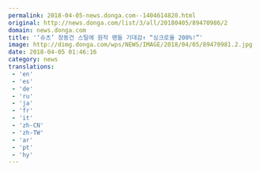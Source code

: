 ```yaml
---
permalink: 2018-04-05-news.donga.com--1404614820.html
original: http://news.donga.com/list/3/all/20180405/89470986/2
domain: news.donga.com
title: '‘슈츠’ 장동건 스틸에 원작 팬들 기대감↑ “싱크로율 200%!”'
image: http://dimg.donga.com/wps/NEWS/IMAGE/2018/04/05/89470981.2.jpg
date: 2018-04-05 01:46:16
category: news
translations: 
 - 'en'
 - 'es'
 - 'de'
 - 'ru'
 - 'ja'
 - 'fr'
 - 'it'
 - 'zh-CN'
 - 'zh-TW'
 - 'ar'
 - 'pt'
 - 'hy'
---
```


